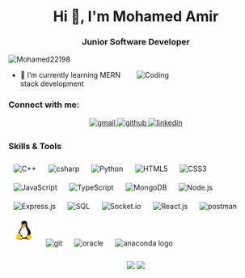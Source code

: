 <h1 align="center">Hi 👋, I'm Mohamed Amir</h1>
<h3 align="center">Junior Software Developer</h3>
<p align="left"> <img src="https://komarev.com/ghpvc/?username=Mohamed22198&label=Profile%20views&color=0e75b6&style=flat" alt="Mohamed22198" /> </p>
<img align="right" alt="Coding" width="250" src="https://media1.tenor.com/m/2uyENRmiUt0AAAAC/coding.gif"/>

- 🌱 I’m currently learning MERN stack development
 
<h3 align="left">Connect with me:</h3>
<div align="center">
<a href="mailto:mooamir90@gmail.com" target="_blank">
<img src=https://img.shields.io/badge/gmail-%23F45.svg?&style=for-the-badge&logo=gmail&logoColor=white alt=gmail style="margin-bottom: 5px;" />
</a>
<a href="https://github.com/Mohamed22198" target="_blank">
<img src=https://img.shields.io/badge/github-%2324292e.svg?&style=for-the-badge&logo=github&logoColor=white alt=github style="margin-bottom: 5px;" />
</a>
<a href="https://www.linkedin.com/in/mohamed-amiir/" target="_blank">
<img src=https://img.shields.io/badge/linkedin-%231E77B5.svg?&style=for-the-badge&logo=linkedin&logoColor=white alt=linkedin style="margin-bottom: 5px;" />
</a>




<h3 align="left">Skills & Tools</h3>
<div align="left">  
<img style="margin: 10px"     src="https://raw.githubusercontent.com/danielcranney/readme-generator/main/public/icons/skills/cplusplus-colored.svg"alt="C++" height="40" />  
<img style="margin: 10px"     src="https://raw.githubusercontent.com/danielcranney/readme-generator/main/public/icons/skills/csharp-colored.svg"alt="csharp" height="40"/>
<img style="margin: 10px"     src="https://raw.githubusercontent.com/danielcranney/readme-generator/main/public/icons/skills/python-colored.svg"alt="Python" height="40" /> 
<img style="margin: 10px"     src="https://raw.githubusercontent.com/danielcranney/readme-generator/main/public/icons/skills/html5-colored.svg" alt="HTML5" height="40" />  
<img style="margin: 10px"     src="https://raw.githubusercontent.com/danielcranney/readme-generator/main/public/icons/skills/css3-colored.svg" alt="CSS3" height="40" />  
<img style="margin: 10px"     src="https://raw.githubusercontent.com/danielcranney/readme-generator/main/public/icons/skills/javascript-colored.svg"alt="JavaScript" height="40" />  
<img style="margin: 10px"     src="https://raw.githubusercontent.com/danielcranney/readme-generator/main/public/icons/skills/typescript-colored.svg" alt="TypeScript" height="40" />  
<img style="margin: 10px"     src="https://www.vectorlogo.zone/logos/mongodb/mongodb-icon.svg" alt="MongoDB" height="40" />   
<img style="margin: 10px"     src="https://www.vectorlogo.zone/logos/nodejs/nodejs-ar21.svg" alt="Node.js" height="40" />
<img style="margin: 10px"     src="https://www.vectorlogo.zone/logos/expressjs/expressjs-icon.svg" alt="Express.js" height="40" />    
<img style="margin: 10px"     src="https://profilinator.rishav.dev/skills-assets/mysql-original-wordmark.svg" alt="SQL" height="40" />    
<img style="margin: 10px"     src="https://socket.io/images/logo-dark.svg" alt="Socket.io" height="40" />    
<img style="margin: 10px"     src="https://www.vectorlogo.zone/logos/reactjs/reactjs-icon.svg" alt="React.js" height="40" />  
<img style="margin: 10px" src="https://www.vectorlogo.zone/logos/getpostman/getpostman-icon.svg" alt="postman" height="40" />  
<img style="margin: 10px" src="https://raw.githubusercontent.com/devicons/devicon/master/icons/linux/linux-original.svg" alt="linux" height="40"/>
<img style="margin: 10px" src="https://raw.githubusercontent.com/danielcranney/readme-generator/main/public/icons/skills/git-colored.svg"alt="git" height="40" />  
<img style="margin: 10px" src="https://profilinator.rishav.dev/skills-assets/oracle-original.svg" alt="oracle" height="40" /> 
<img style="margin: 10px" src="https://cdn.jsdelivr.net/gh/devicons/devicon/icons/anaconda/anaconda-original.svg" height="40" alt="anaconda logo"  />
</div>




<br/>


<div>
  <img width="45%" src="https://github-readme-stats.vercel.app/api?username=Mohamed-Amiir&show_icons=true&theme=radical&hide_border=true&include_all_commits=true&count_private=true" />
<img width="30%" align="top" src="https://github-readme-stats.vercel.app/api/top-langs/?username=Mohamed-Amiir&layout=compact&theme=radical&hide_border=true&langs_count=12&hide=jupyter%20notebook" />  
 </div>
 
